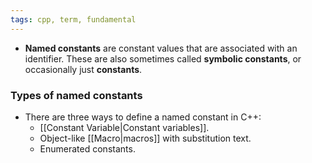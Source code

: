 ```yaml
---
tags: cpp, term, fundamental
---
```

- **Named constants** are constant values that are associated with an identifier. These are also sometimes called **symbolic constants**, or occasionally just **constants**.

### Types of named constants
- There are three ways to define a named constant in C++:
	- [[Constant Variable|Constant variables]].
	- Object-like [[Macro|macros]] with substitution text.
	- Enumerated constants.
